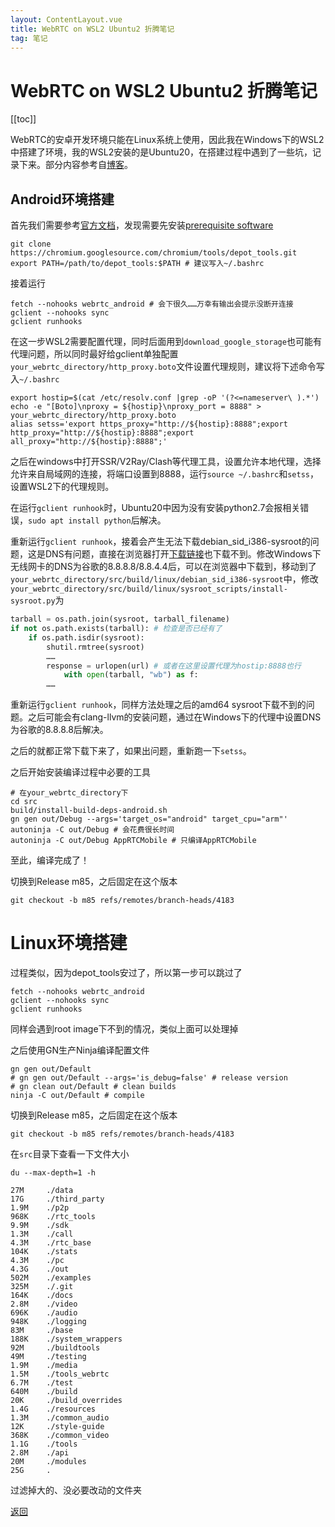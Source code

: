 ```yaml
---
layout: ContentLayout.vue
title: WebRTC on WSL2 Ubuntu2 折腾笔记
tag: 笔记
---
```



# WebRTC on WSL2 Ubuntu2 折腾笔记

[[toc]]

WebRTC的安卓开发环境只能在Linux系统上使用，因此我在Windows下的WSL2中搭建了环境，我的WSL2安装的是Ubuntu20，在搭建过程中遇到了一些坑，记录下来。部分内容参考自[博客](https://www.cnblogs.com/hejunlin/p/12526727.html)。

## Android环境搭建

首先我们需要参考[官方文档](https://webrtc.googlesource.com/src/+/refs/heads/master/docs/native-code/android/index.md)，发现需要先安装[prerequisite software](https://webrtc.googlesource.com/src/+/refs/heads/master/docs/native-code/development/prerequisite-sw/index.md)

```shell
git clone https://chromium.googlesource.com/chromium/tools/depot_tools.git
export PATH=/path/to/depot_tools:$PATH # 建议写入~/.bashrc
```

接着运行

```shell
fetch --nohooks webrtc_android # 会下很久……万幸有输出会提示没断开连接
gclient --nohooks sync
gclient runhooks
```

在这一步WSL2需要配置代理，同时后面用到`download_google_storage`也可能有代理问题，所以同时最好给gclient单独配置`your_webrtc_directory/http_proxy.boto`文件设置代理规则，建议将下述命令写入`~/.bashrc`

```shell
export hostip=$(cat /etc/resolv.conf |grep -oP '(?<=nameserver\ ).*')
echo -e "[Boto]\nproxy = ${hostip}\nproxy_port = 8888" > your_webrtc_directory/http_proxy.boto
alias setss='export https_proxy="http://${hostip}:8888";export http_proxy="http://${hostip}:8888";export all_proxy="http://${hostip}:8888";'
```

之后在windows中打开SSR/V2Ray/Clash等代理工具，设置允许本地代理，选择允许来自局域网的连接，将端口设置到8888，运行`source ~/.bashrc`和`setss`，设置WSL2下的代理规则。

在运行`gclient runhook`时，Ubuntu20中因为没有安装python2.7会报相关错误，`sudo apt install python`后解决。

重新运行`gclient runhook`，接着会产生无法下载debian_sid_i386-sysroot的问题，这是DNS有问题，直接在浏览器打开[下载链接](https://commondatastorage.googleapis.com/chrome-linux-sysroot/toolchain/d967bcef40477dbc39acef141ff22bf73f3e7cdb/debian_sid_i386_sysroot.tar.xz)也下载不到。修改Windows下无线网卡的DNS为谷歌的8.8.8.8/8.8.4.4后，可以在浏览器中下载到，移动到了`your_webrtc_directory/src/build/linux/debian_sid_i386-sysroot`中，修改`your_webrtc_directory/src/build/linux/sysroot_scripts/install-sysroot.py`为

```python
tarball = os.path.join(sysroot, tarball_filename)
if not os.path.exists(tarball): # 检查是否已经有了 
    if os.path.isdir(sysroot):
        shutil.rmtree(sysroot)
		……
        response = urlopen(url) # 或者在这里设置代理为hostip:8888也行
            with open(tarball, "wb") as f:
  		……
```

重新运行`gclient runhook`，同样方法处理之后的amd64 sysroot下载不到的问题。之后可能会有clang-llvm的安装问题，通过在Windows下的代理中设置DNS为谷歌的8.8.8.8后解决。

之后的就都正常下载下来了，如果出问题，重新跑一下`setss`。

之后开始安装编译过程中必要的工具

```shell
# 在your_webrtc_directory下
cd src 
build/install-build-deps-android.sh 
gn gen out/Debug --args='target_os="android" target_cpu="arm"'
autoninja -C out/Debug # 会花费很长时间
autoninja -C out/Debug AppRTCMobile # 只编译AppRTCMobile
```

至此，编译完成了！

切换到Release m85，之后固定在这个版本

```shell
git checkout -b m85 refs/remotes/branch-heads/4183
```



# Linux环境搭建

过程类似，因为depot_tools安过了，所以第一步可以跳过了

```shell
fetch --nohooks webrtc_android
gclient --nohooks sync
gclient runhooks
```

同样会遇到root image下不到的情况，类似上面可以处理掉

之后使用GN生产Ninja编译配置文件

```shell
gn gen out/Default
# gn gen out/Default --args='is_debug=false' # release version
# gn clean out/Default # clean builds
ninja -C out/Default # compile
```

切换到Release m85，之后固定在这个版本

```shell
git checkout -b m85 refs/remotes/branch-heads/4183
```

在`src`目录下查看一下文件大小

```shell
du --max-depth=1 -h

27M     ./data
17G     ./third_party
1.9M    ./p2p
968K    ./rtc_tools
9.9M    ./sdk
1.3M    ./call
4.3M    ./rtc_base
104K    ./stats
4.3M    ./pc
4.3G    ./out
502M    ./examples
325M    ./.git
164K    ./docs
2.8M    ./video
696K    ./audio
948K    ./logging
83M     ./base
188K    ./system_wrappers
92M     ./buildtools
49M     ./testing
1.9M    ./media
1.5M    ./tools_webrtc
6.7M    ./test
640M    ./build
20K     ./build_overrides
1.4G    ./resources
1.3M    ./common_audio
12K     ./style-guide
368K    ./common_video
1.1G    ./tools
2.8M    ./api
20M     ./modules
25G     .
```

过滤掉大的、没必要改动的文件夹

[返回](/zh/blogs/)